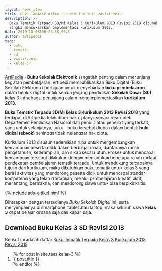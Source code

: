 ```yaml
---
layout: news_item
title: Buku Tematik Kelas 3 Kurikulum 2013 Revisi 2018
description: >-
  Buku Tematik Terpadu SD/Mi Kelas 3 Kurikulum 2013 Revisi 2018 digunakan dalam
  rangka mensukseskan implementasi kurikulum 2013.
date: 2019-10-08T06:23:38.962Z
author: artipedia
tags:
  - buku
  - tematik
  - sd
  - revisi-2018
  - kelas-3
---
```


[ArtiPedia](/ "ArtiPedia") - **Buku Sekolah Elektronik** sangatlah penting dalam menunjang kegiatan pembelajaran. Artipedi mempublikasikan Buku Digital (Buku Sekolah Elektronik) bertujuan untuk menyebarkan **buku pembelajaran** dalam bentuk digital untuk semua jenjang pendidikan **Sekolah Dasar (SD)** kelas 3 ini sebagai penunjang dalam mengimplementasikan **kurikulum 2013**.

**Buku Tematik Terpadu SD/Mi Kelas 3 Kurikulum 2013 Revisi 2018** yang terdapat di Artipedia telah dibeli hak ciptanya secara resmi oleh Departemen Pendidikan Nasional dari penulis atau penerbit yang terkait, yang untuk selanjutnya, buku - buku tersebut diubah dalam bentuk **buku digital (ebook)** sehingga tidak melanggar hak cipta.

Kurikulum 2013 disusun sedemikian rupa untuk mengembangkan kemampuan peserta didik dalam berbagai ranah, diantaranya ranah pengetahuan, keterampilan, dan sikap secara utuh. Proses untuk mencapai kemampuan tersebut dilakukan dengan memadukan beberapa ranah melaui pendekatan pembelajaran tematik terpadu. Untuk mendukung tercapainya tujuan dari kurikulum, maka dibutuhkan buku tematik untuk kelas 3 yang berisi aktivitas yang mendorong peserta didik untuk mencapai standar kompetensi yang telah ditetapkan, melalui pembelajaran kreatif, aktif, menantang, bermakna, dan mendorong siswa untuk bisa berpikir kritis.

{% include ads-artikel.html %}

Diharapkan dengan tersedianya *Buku Sekolah Digital* ini, serta menyimpannya di smartphone, tablet atau laptop, maka seluruh siswa **kelas 3** dapat belajar dimana saja dan kapan saja.

## Download Buku Kelas 3 SD Revisi 2018
Berikut ini adalah daftar [Buku Tematik Terpadu Kelas 3 Kurikulum 2013 Revisi 2018](https://artipedia.id/wiki/buku-tematik-sd-mi-kelas-3-kurikulum-2013.html "Buku Tematik Kelas 3 SD Terpadu Kurikulum 2013 Revisi 2018")

<ol class="arti">{% for post in site.tags.kelas-3 %}
<li class="{% if page.title == post.title %}current{% endif %}">
<a href="{{ post.url }}">{{ post.title }}</a>
</li>
{% endfor %}
</ol>

